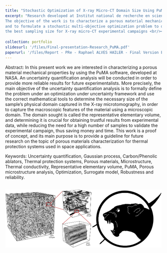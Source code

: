 ```yaml
---
title: "Stochastic Optimization of X-ray Micro-CT Domain Size Using PuMA"
excerpt: "Research developed at Institut national de recherche en sciences et technologies du numérique (Inria) in collaboration with the Italian Space Agency (ASI). 
The objective of the work is to characterize a porous material mechanical properties using the PuMA software, developed at NASA
and to formulate a stochastic multi-objective optimization problem to determine
the best sampling size for X-ray micro-CT experimental campaigns <br/><img src='/images/image_puma_inria.png'>"

collection: portfolio
slidesurl: '/files/Final-presentation-Research_PuMA.pdf'
paperurl: '/files/Report - PRe - Raphael ALVES HAILER - Final Version EN.pdf'
---
```


Abstract:
In this present work we are interested in characterizing a porous material mechanical properties by using the PuMA software, developed at NASA. An uncertainty quantification analysis will be conducted in order to provide more reliable results for future experimentalists. More precisely, the main objective of the uncertainty quantification analysis is to formally define the problem under an optimization under uncertainty framework and use the correct mathematical tools to determine the necessary size of the sample’s physical domain captured in the X-ray microtomography, in order to capture the macroscopic features of the material using a microscopic domain. The domain sought is called the representative elementary volume, and determining it is crucial for obtaining trustful results from experimental data, while reducing the need for a high number of samples to validate the experimental campaign, thus saving money and time. This work is a proof of concept, and its main purpose is to provide a guideline for future research on the topic of porous materials characterization for thermal protection systems used in space applications.

Keywords: Uncertainty quantification, Gaussian process, Carbon/Phenolic ablators, Thermal protection systems, Porous materials, Microstructure, Thermal conductivity, Representative elementary volume, PuMA, Porous microstructure analysis, Optimization, Surrogate model, Robustness and reliability.

<br/><img src='/images/image_puma_inria.png'>





